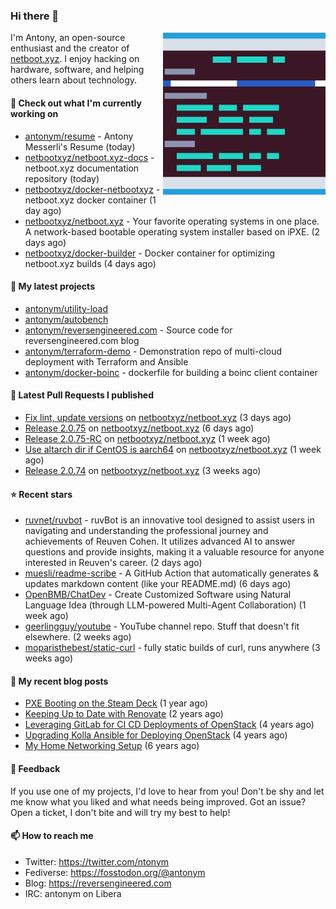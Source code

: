 
### Hi there 👋

<img align="right" src="https://raw.githubusercontent.com/antonym/antonym/master/assets/nbxyz.png" width="260">

I'm Antony, an open-source enthusiast and the creator of [netboot.xyz](https://netboot.xyz). I enjoy 
hacking on hardware, software, and helping others learn about technology. 

#### 👷 Check out what I'm currently working on

- [antonym/resume](https://github.com/antonym/resume) - Antony Messerli&#39;s Resume (today)
- [netbootxyz/netboot.xyz-docs](https://github.com/netbootxyz/netboot.xyz-docs) - netboot.xyz documentation repository (today)
- [netbootxyz/docker-netbootxyz](https://github.com/netbootxyz/docker-netbootxyz) - netboot.xyz docker container (1 day ago)
- [netbootxyz/netboot.xyz](https://github.com/netbootxyz/netboot.xyz) - Your favorite operating systems in one place.  A network-based bootable operating system installer based on iPXE. (2 days ago)
- [netbootxyz/docker-builder](https://github.com/netbootxyz/docker-builder) - Docker container for optimizing netboot.xyz builds (4 days ago)

#### 🌱 My latest projects

- [antonym/utility-load](https://github.com/antonym/utility-load)
- [antonym/autobench](https://github.com/antonym/autobench)
- [antonym/reversengineered.com](https://github.com/antonym/reversengineered.com) - Source code for reversengineered.com blog
- [antonym/terraform-demo](https://github.com/antonym/terraform-demo) - Demonstration repo of multi-cloud deployment with Terraform and Ansible
- [antonym/docker-boinc](https://github.com/antonym/docker-boinc) - dockerfile for building a boinc client container

#### 🔨 Latest Pull Requests I published

- [Fix lint, update versions](https://github.com/netbootxyz/netboot.xyz/pull/1357) on [netbootxyz/netboot.xyz](https://github.com/netbootxyz/netboot.xyz) (3 days ago)
- [Release 2.0.75](https://github.com/netbootxyz/netboot.xyz/pull/1354) on [netbootxyz/netboot.xyz](https://github.com/netbootxyz/netboot.xyz) (6 days ago)
- [Release 2.0.75-RC](https://github.com/netbootxyz/netboot.xyz/pull/1352) on [netbootxyz/netboot.xyz](https://github.com/netbootxyz/netboot.xyz) (1 week ago)
- [Use altarch dir if CentOS is aarch64](https://github.com/netbootxyz/netboot.xyz/pull/1345) on [netbootxyz/netboot.xyz](https://github.com/netbootxyz/netboot.xyz) (1 week ago)
- [Release 2.0.74](https://github.com/netbootxyz/netboot.xyz/pull/1330) on [netbootxyz/netboot.xyz](https://github.com/netbootxyz/netboot.xyz) (3 weeks ago)

#### ⭐ Recent stars

- [ruvnet/ruvbot](https://github.com/ruvnet/ruvbot) - ruvBot is an innovative tool designed to assist users in navigating and understanding the professional journey and achievements of Reuven Cohen. It utilizes advanced AI to answer questions and provide insights, making it a valuable resource for anyone interested in Reuven&#39;s career. (2 days ago)
- [muesli/readme-scribe](https://github.com/muesli/readme-scribe) - A GitHub Action that automatically generates &amp; updates markdown content (like your README.md) (6 days ago)
- [OpenBMB/ChatDev](https://github.com/OpenBMB/ChatDev) - Create Customized Software using Natural Language Idea (through LLM-powered Multi-Agent Collaboration) (1 week ago)
- [geerlingguy/youtube](https://github.com/geerlingguy/youtube) - YouTube channel repo. Stuff that doesn&#39;t fit elsewhere. (2 weeks ago)
- [moparisthebest/static-curl](https://github.com/moparisthebest/static-curl) - fully static builds of curl, runs anywhere (3 weeks ago)

#### 📜 My recent blog posts

- [PXE Booting on the Steam Deck](https://www.reversengineered.com/2022/08/02/pxe-booting-on-the-steam-deck/) (1 year ago)
- [Keeping Up to Date with Renovate](https://www.reversengineered.com/2022/03/13/keeping-up-to-date-with-renovate/) (2 years ago)
- [Leveraging GitLab for CI CD Deployments of OpenStack](https://www.reversengineered.com/2019/08/13/leveraging-gitlab-for-ci-cd-deployments-of-openstack/) (4 years ago)
- [Upgrading Kolla Ansible for Deploying OpenStack](https://www.reversengineered.com/2019/05/10/upgrading-kolla-ansible-for-deploying-openstack/) (4 years ago)
- [My Home Networking Setup](https://www.reversengineered.com/2017/07/29/my-home-networking-setup/) (6 years ago)

#### 💬 Feedback

If you use one of my projects, I'd love to hear from you! Don't be shy and let me know what you liked
and what needs being improved. Got an issue? Open a ticket, I don't bite and will try my best to help!

#### 📫 How to reach me

- Twitter: https://twitter.com/ntonym
- Fediverse: https://fosstodon.org/@antonym
- Blog: https://reversengineered.com
- IRC: antonym on Libera

